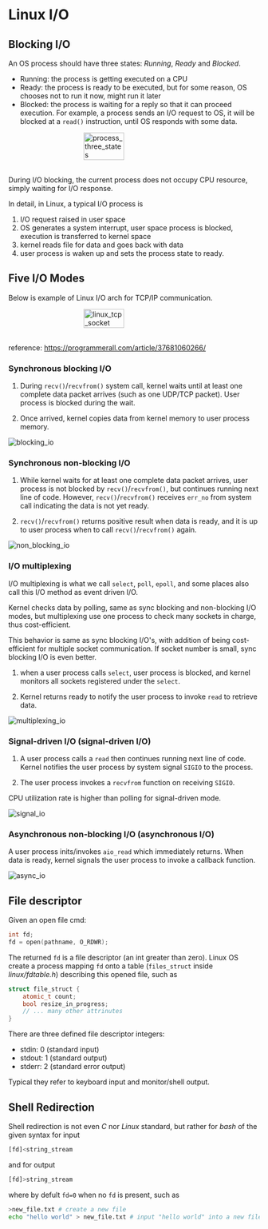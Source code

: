 # Linux I/O

## Blocking I/O

An OS process should have three states: *Running*, *Ready* and *Blocked*.

* Running: the process is getting executed on a CPU
* Ready: the process is ready to be executed, but for some reason, OS chooses not to run it now, might run it later
* Blocked: the process is waiting for a reply so that it can proceed execution.
For example, a process sends an I/O request to OS, it will be blocked at a `read()` instruction, until OS responds with some data.

<div style="display: flex; justify-content: center;">
      <img src="imgs/process_three_states.png" width="40%" height="40%" alt="process_three_states">
</div>
</br>

During I/O blocking, the current process does not occupy CPU resource, simply waiting for I/O response.

In detail, in Linux, a typical I/O process is
1. I/O request raised in user space
2. OS generates a system interrupt, user space process is blocked, execution is transferred to kernel space
3. kernel reads file for data and goes back with data
4. user process is waken up and sets the process state to ready.

## Five I/O Modes

Below is example of Linux I/O arch for TCP/IP communication.

<div style="display: flex; justify-content: center;">
      <img src="imgs/linux_tcp_socket.jpg" width="40%" height="40%" alt="linux_tcp_socket">
</div>
</br>

reference: https://programmerall.com/article/37681060266/

### Synchronous blocking I/O

1) During `recv()`/`recvfrom()` system call, kernel waits until at least one complete data packet arrives (such as one UDP/TCP packet). User process is blocked during the wait. 

2) Once arrived, kernel copies data from kernel memory to user process memory. 

![blocking_io](imgs/blocking_io.png "blocking_io")


### Synchronous non-blocking I/O

1) While kernel waits for at least one complete data packet arrives, user process is not blocked by `recv()`/`recvfrom()`, but continues running next line of code. However, `recv()`/`recvfrom()` receives `err_no` from system call indicating the data is not yet ready.

2) `recv()`/`recvfrom()` returns positive result when data is ready, and it is up to user process when to call `recv()`/`recvfrom()` again.

![non_blocking_io](imgs/non_blocking_io.png "non_blocking_io")

### I/O multiplexing

I/O multiplexing is what we call `select`, `poll`, `epoll`, and some places also call this I/O method as event driven I/O. 

Kernel checks data by polling, same as sync blocking and non-blocking I/O modes, but multiplexing use one process to check many sockets in charge, thus cost-efficient.

This behavior is same as sync blocking I/O's, with addition of being cost-efficient for multiple socket communication. If socket number is small, sync blocking I/O is even better.

1) when a user process calls `select`, user process is blocked, and kernel monitors all sockets registered under the `select`.

2) Kernel returns ready to notify the user process to invoke `read` to retrieve data.

![multiplexing_io](imgs/multiplexing_io.png "multiplexing_io")


### Signal-driven I/O (signal-driven I/O)

1) A user process calls a `read` then continues running next line of code. Kernel notifies the user process by system signal `SIGIO` to the process. 

2) The user process invokes a `recvfrom` function on receiving `SIGIO`.

CPU utilization rate is higher than polling for signal-driven mode.

![signal_io](imgs/signal_io.png "signal_io")


### Asynchronous non-blocking I/O (asynchronous I/O)

A user process inits/invokes `aio_read` which immediately returns. When data is ready, kernel signals the user process to invoke a callback function.

![async_io](imgs/async_io.png "async_io")


## File descriptor

Given an open file cmd:
```cpp
int fd;
fd = open(pathname, O_RDWR);
```
The returned `fd` is a file descriptor (an  int greater than zero). Linux OS create a process mapping `fd` onto a table (`files_struct` inside *linux/fdtable.h*) describing this opened file, such as
```cpp
struct file_struct {
    atomic_t count;
    bool resize_in_progress;
    // ... many other attrinutes
}
```

There are three defined file descriptor integers: 
* stdin: 0 (standard input)
* stdout: 1 (standard output)
* stderr: 2 (standard error output)

Typical they refer to keyboard input and monitor/shell output.

## Shell Redirection

Shell redirection is not even *C* nor *Linux* standard, but rather for *bash* of the given syntax for input
```bash
[fd]<string_stream
```
and for output
```bash
[fd]>string_stream
```
where by defult `fd=0` when no `fd` is present, such as
```bash
>new_file.txt # create a new file
echo "hello world" > new_file.txt # input "hello world" into a new file 
```
